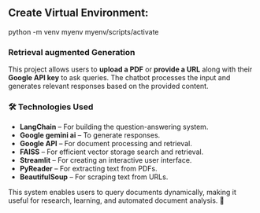 ## Create Virtual Environment:

python -m venv myenv
myenv/scripts/activate
 ### Retrieval augmented Generation 

This project allows users to **upload a PDF** or **provide a URL** along with their **Google API key** to ask queries. The chatbot processes the input and generates relevant responses based on the provided content.  

### 🛠 Technologies Used
- **LangChain** – For building the question-answering system.  
- **Google gemini ai** – To generate responses.  
- **Google API** – For document processing and retrieval.  
- **FAISS** – For efficient vector storage search and retrieval.  
- **Streamlit** – For creating an interactive user interface.  
- **PyReader** – For extracting text from PDFs.  
- **BeautifulSoup** – For scraping text from URLs.  

This system enables users to query documents dynamically, making it useful for research, learning, and automated document analysis. 🚀
